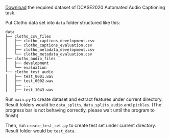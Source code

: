 [Download](http://dcase.community/challenge2020/task-automatic-audio-captioning#download) the required dataset of DCASE2020 Automated Audio Captioning task.

Put Clotho data set into `data` folder structured like this:

```
data
├── clotho_csv_files
│   ├── clotho_captions_development.csv
│   ├── clotho_captions_evaluation.csv
│   ├── clotho_metadata_development.csv
│   └── clotho_metadata_evaluation.csv
├── clotho_audio_files
│   ├── development
│   └── evaluation
└── clotho_test_audio
│   ├── test_0001.wav
│   ├── test_0002.wav
│   ├── ...
│   ├── test_1043.wav

```



Run `main.py` to create dataset and extract features under current directory. Result folders would be `data_splits`, `data_splits_audio` and `pickles`. (The progress bar is not behaving correctly, please wait until the program to finish)

Then, run `create_test_set.py` to create test set under current directory. Result folder would be `test_data`.